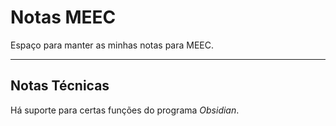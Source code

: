 # Notas MEEC

Espaço para manter as minhas notas para MEEC.

---

## Notas Técnicas

Há suporte para certas funções do programa *Obsidian*.
